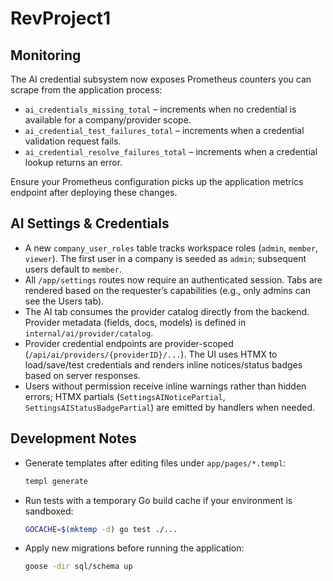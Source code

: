 # RevProject1

## Monitoring

The AI credential subsystem now exposes Prometheus counters you can scrape from the application process:

- `ai_credentials_missing_total` – increments when no credential is available for a company/provider scope.
- `ai_credential_test_failures_total` – increments when a credential validation request fails.
- `ai_credential_resolve_failures_total` – increments when a credential lookup returns an error.

Ensure your Prometheus configuration picks up the application metrics endpoint after deploying these changes.

## AI Settings & Credentials

- A new `company_user_roles` table tracks workspace roles (`admin`, `member`, `viewer`). The first user in a company is seeded as `admin`; subsequent users default to `member`.
- All `/app/settings` routes now require an authenticated session. Tabs are rendered based on the requester’s capabilities (e.g., only admins can see the Users tab).
- The AI tab consumes the provider catalog directly from the backend. Provider metadata (fields, docs, models) is defined in `internal/ai/provider/catalog`.
- Provider credential endpoints are provider-scoped (`/api/ai/providers/{providerID}/...`). The UI uses HTMX to load/save/test credentials and renders inline notices/status badges based on server responses.
- Users without permission receive inline warnings rather than hidden errors; HTMX partials (`SettingsAINoticePartial`, `SettingsAIStatusBadgePartial`) are emitted by handlers when needed.

## Development Notes

- Generate templates after editing files under `app/pages/*.templ`:

  ```sh
  templ generate
  ```

- Run tests with a temporary Go build cache if your environment is sandboxed:

  ```sh
  GOCACHE=$(mktemp -d) go test ./...
  ```

- Apply new migrations before running the application:

  ```sh
  goose -dir sql/schema up
  ```
